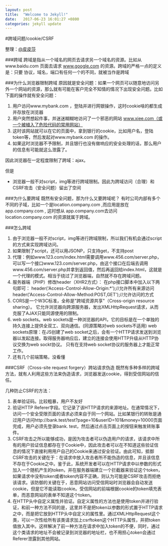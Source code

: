 ```yaml
---
layout: post
title:  "Welcome to Jekyll!"
date:   2017-06-23 16:01:27 +0800
categories: jekyll update
---
```


#跨域问题/cookie/CSRF

整理：[@皮皮莎]()

###跨域
跨域是指从一个域名的网页去请求另一个域名的资源。比如从www.baidu.com 页面去请求 www.google.com 的资源。跨域的严格一点的定义是：只要 协议，域名，端口有任何一个的不同，就被当作是跨域

###为什么浏览器限制跨域
原因就是安全问题：如果一个网页可以随意地访问另外一个网站的资源，那么就有可能在客户完全不知情的情况下出现安全问题。比如下面的操作就有安全问题：

1. 用户访问www.mybank.com ，登陆并进行网银操作，这时cookie啥的都生成并存放在浏览器
2. 用户突然想起件事，并迷迷糊糊地访问了一个邪恶的网站 www.xiee.com（或一个被植入了危险代码的常用网站）
3. 这时该网站就可以在它的页面中，拿到银行的cookie，比如用户名，登陆token等，然后发起对www.mybank.com 的操作。
4. 如果这时浏览器不予限制，并且银行也没有做响应的安全处理的话，那么用户的信息有可能就这么泄露了。

因此浏览器在一定程度限制了跨域：ajax。

但是

* 浏览器一般不对script，img等进行跨域限制。因此为跨域访问（合理）和CSRF攻击（安全问题）留出了空间

###为什么要跨域
既然有安全问题，那为什么又要跨域呢？ 有时公司内部有多个不同的子域，比如一个是location.company.com ,而应用是放在app.company.com , 这时想从 app.company.com去访问 location.company.com 的资源就属于跨域。

###怎么跨域
1. 由于浏览器一般不对script，img等进行跨域限制，所以我们有机会通过script的方式来实现跨域访问。
2. 如果限制了script，还可以用JSONP，只支持get，不支持post
3. 代理：例如www.123.com/index.html需要调用www.456.com/server.php，可以写一个接口www.123.com/server.php，由这个接口在后端去调用www.456.com/server.php并拿到返回值，然后再返回给index.html，这就是一个代理的模式。相当于绕过了浏览器端，自然就不存在跨域问题。
4. 服务器端（PHP）修改header（XHR2方式）：
在php接口脚本中加入以下两句即可：
header('Access-Control-Allow-Origin:*');//允许所有来源访问
header('Access-Control-Allow-Method:POST,GET');//允许访问的方式
5. CORS是一个W3C标准，全称是"跨域资源共享"（Cross-origin resource sharing）。
它允许浏览器向跨源服务器，发出XMLHttpRequest请求，从而克服了AJAX只能同源使用的限制。
6. web sockets。web sockets是一种浏览器的API，它的目标是在一个单独的持久连接上提供全双工、双向通信。(同源策略对web sockets不适用)
web sockets原理：在JS创建了web socket之后，会有一个HTTP请求发送到浏览器以发起连接。取得服务器响应后，建立的连接会使用HTTP升级从HTTP协议交换为web sockt协议。
只有在支持web socket协议的服务器上才能正常工作。
7. 还有几个前端策略，没看懂

###CSRF（Cross-site request forgery）跨站请求伪造
既然有多种多样的跨域方法，就有人利用这些方法来伪造请求，浏览器发送cookie，得到受信网站的信任。

几种防止CSRF的方法：

1. 表单验证码。比较粗暴，用户不友好
2.  验证HTTP Referer字段。它记录了该HTTP请求的来源地址。在通常情况下，访问一个安全受限页面的请求必须来自于同一个网站。比如某银行的转账是通过用户访问http://bank.test/test?page=10&userID=101&money=10000页面完成，用户必须先登录bank. test，然后通过点击页面上的按钮来触发转账事件。
3.  CSRF攻击之所以能够成功，是因为攻击者可以伪造用户的请求，该请求中所有的用户验证信息都存在于Cookie中，因此攻击者可以在不知道这些验证信息的情况下直接利用用户自己的Cookie来通过安全验证。由此可知，抵御CSRF攻击的关键在于：在请求中放入攻击者所不能伪造的信息，并且该信息不存在于Cookie之中。鉴于此，系统开发者可以在HTTP请求中以参数的形式加入一个随机产生的token，并在服务器端建立一个拦截器来验证这个token，如果请求中没有token或者token内容不正确，则认为可能是CSRF攻击而拒绝该请求。该防御的关键在于，恶意网站访问受信网站时浏览器会自动发送cookie，但是它不能读取cookie。受信网站的前端根据cookie的token填充表单，而恶意网站的表单不知道这个token。
4.  在HTTP头中自定义属性并验证。自定义属性的方法也是使用token并进行验证，和前一种方法不同的是，这里并不是把token以参数的形式置于HTTP请求之中，而是把它放到HTTP头中自定义的属性里。通过XMLHttpRequest这个类，可以一次性给所有该类请求加上csrftoken这个HTTP头属性，并把token值放入其中。这样解决了前一种方法在请求中加入token的不便，同时，通过这个类请求的地址不会被记录到浏览器的地址栏，也不用担心token会通过Referer泄露到其他网站。

